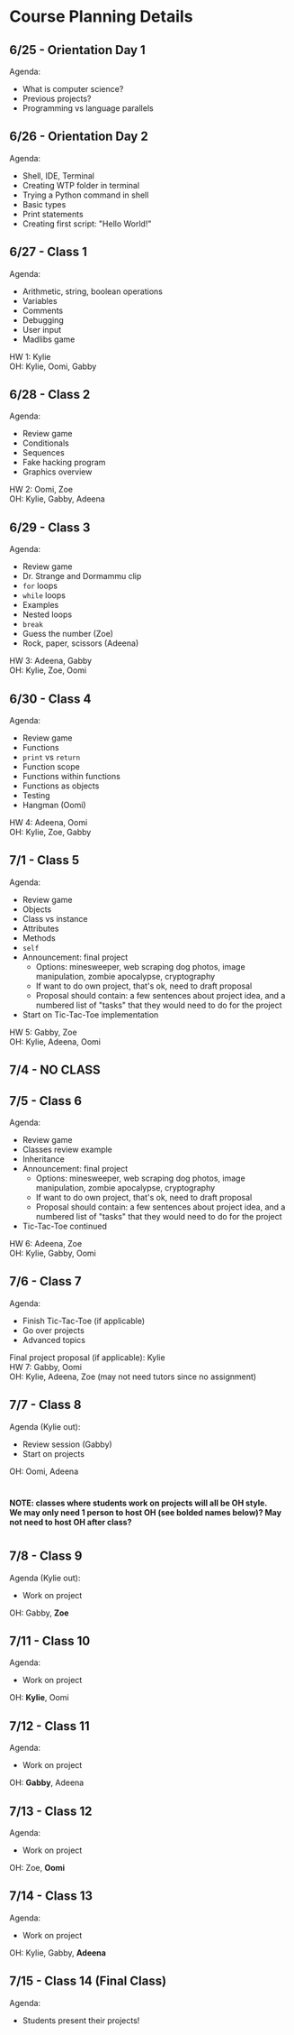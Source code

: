 # Course Planning Details

## 6/25 - Orientation Day 1

Agenda:

- What is computer science?
- Previous projects?
- Programming vs language parallels

## 6/26 - Orientation Day 2

Agenda:

- Shell, IDE, Terminal
- Creating WTP folder in terminal
- Trying a Python command in shell
- Basic types
- Print statements
- Creating first script: "Hello World!"

## 6/27 - Class 1

Agenda:

- Arithmetic, string, boolean operations
- Variables
- Comments
- Debugging
- User input
- Madlibs game

HW 1: Kylie\
OH: Kylie, Oomi, Gabby

## 6/28 - Class 2

Agenda:

- Review game
- Conditionals
- Sequences
- Fake hacking program
- Graphics overview

HW 2: Oomi, Zoe\
OH: Kylie, Gabby, Adeena

## 6/29 - Class 3

Agenda:

- Review game
- Dr. Strange and Dormammu clip
- `for` loops
- `while` loops
- Examples
- Nested loops
- `break`
- Guess the number (Zoe)
- Rock, paper, scissors (Adeena)

HW 3: Adeena, Gabby\
OH: Kylie, Zoe, Oomi

## 6/30 - Class 4

Agenda:

- Review game
- Functions
- `print` vs `return`
- Function scope
- Functions within functions
- Functions as objects
- Testing
- Hangman (Oomi)

HW 4: Adeena, Oomi\
OH: Kylie, Zoe, Gabby

## 7/1 - Class 5

Agenda:

- Review game
- Objects
- Class vs instance
- Attributes
- Methods
- `self`
- Announcement: final project
  - Options: minesweeper, web scraping dog photos, image manipulation, zombie apocalypse, cryptography
  - If want to do own project, that's ok, need to draft proposal
  - Proposal should contain: a few sentences about project idea, and a numbered list of "tasks" that they would need to do for the project
- Start on Tic-Tac-Toe implementation

HW 5: Gabby, Zoe\
OH: Kylie, Adeena, Oomi

## 7/4 - NO CLASS

## 7/5 - Class 6

Agenda:

- Review game
- Classes review example
- Inheritance
- Announcement: final project
  - Options: minesweeper, web scraping dog photos, image manipulation, zombie apocalypse, cryptography
  - If want to do own project, that's ok, need to draft proposal
  - Proposal should contain: a few sentences about project idea, and a numbered list of "tasks" that they would need to do for the project
- Tic-Tac-Toe continued

HW 6: Adeena, Zoe\
OH: Kylie, Gabby, Oomi

## 7/6 - Class 7

Agenda:

- Finish Tic-Tac-Toe (if applicable)
- Go over projects
- Advanced topics

Final project proposal (if applicable): Kylie\
HW 7: Gabby, Oomi\
OH: Kylie, Adeena, Zoe (may not need tutors since no assignment)

## 7/7 - Class 8

Agenda (Kylie out):

- Review session (Gabby)
- Start on projects

OH: Oomi, Adeena

#

**NOTE: classes where students work on projects will all be OH style.**\
**We may only need 1 person to host OH (see bolded names below)? May not need to host OH after class?**

#

## 7/8 - Class 9

Agenda (Kylie out):

- Work on project

OH: Gabby, **Zoe**

## 7/11 - Class 10

Agenda:

- Work on project

OH: **Kylie**, Oomi

## 7/12 - Class 11

Agenda:

- Work on project

OH: **Gabby**, Adeena

## 7/13 - Class 12

Agenda:

- Work on project

OH: Zoe, **Oomi**

## 7/14 - Class 13

Agenda:

- Work on project

OH: Kylie, Gabby, **Adeena**

## 7/15 - Class 14 (Final Class)

Agenda:

- Students present their projects!
